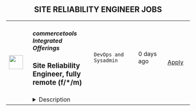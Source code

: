 <div align="center"><h2>SITE RELIABILITY ENGINEER JOBS</h2></div><table><tr>
                <td width="100" height="100" rowspan="2">
                    <img src="https://weworkremotely.com/assets/IsotypeV2-1ebe3dd57673f3e8d02b7490bc0faaef55d6a95d3a4aaf17298bd3ed503ae7fe.svg" width="38px" height="auto">
                </td>
                <td width="300">
                    <h5>commercetools Integrated Offerings</h5>
                    <h3> Site Reliability Engineer, fully remote (f/*/m)</h3>
                </td>
                <td width="300">
                    <code>DevOps and Sysadmin</code>
                </td>
                <td width="200">
                <text>0 days ago</text>
                </td>
                <td width="100" rowspan="2">
                <a href="https://weworkremotely.com/remote-jobs/commercetools-integrated-offerings-site-reliability-engineer-fully-remote-f-m" align="right" target="_blank">Apply</a>
                </td>
            </tr>
            <tr>
                <td colspan="3">
                <details><summary>Description</summary>
                

<p>
  <strong>Headquarters:</strong> Munich
    <br /><strong>URL:</strong> <a href="https://commercetools.com/careers/jobs">https://commercetools.com/careers/jobs</a>
</p>

<div>
<strong><br>Location</strong>: No location restrictions, we hire remotely worldwide 🌍<br><br>
</div><div>
<strong><br>Language:</strong> We operate internally and externally in English (US)<br><br>
</div><div>
<strong><br>Location:</strong> For this role as it will be required to support our customers in Europe, we are looking for someone based in EMEA.<br><br>
</div><div>
<strong><br>Hours:</strong> 40 hours per week for full-time. You are free to choose your own hours as long as there's some overlap during the daytime of our CET team for meetings and other internal cultural events<br><br>
</div><div>
<strong><br>Part-time options:</strong> We will consider part-time options for this role, please mention what you're looking for in your application<br><br>
</div><div>
<strong><br>Level: </strong>Mid (3+ years)<br><br>
</div><div>
<strong><br>Salary</strong>: Starting at <strong>€57,000 </strong>- <strong>€74,000 </strong>for full-time<br><br>
</div><div>
<strong><br>Note</strong>: We have defined a salary range for this role based on the level of initiative and experience we're looking for. This isn't the “limit” and there's room for you to grow with us in commercetools Frontend<br><br>
</div><div><br></div><div>
<br>---------------------------------------—<br><br>
</div><div><br></div><div>
<strong><br>🌟 The Opportunity<br></strong><br>
</div><div>
<br>You will be part of our growing Cloud Platform team — helping us to build robust systems in order to minimize service disruptions and improve upon existing infrastructure processes. <br><br>
</div><div>
<strong><br>🚀 Your Mission<br></strong><br>
</div><ul>
<li>Development of the existing google cloud platform. With a high demand for automation</li>
<li>Assist leads with initiatives for upgrading and scaling systems to maintain and improve availability, reliability, and performance</li>
<li>Administer, monitor, and deploy systems and services on cloud platforms</li>
<li>Support other technical teams in monitoring operating efficiencies and responding as needs arise</li>
<li>Work with global teams of engineers, growing knowledge and skillset</li>
<li>Automate, develop, administer, monitor, and deploy systems and services on google cloud platforms.</li>
<li>Assist leads with initiatives for upgrading and scaling our systems to improve availability, reliability, and performance.</li>
<li>Support other technical teams in operating efficiencies of the platform and responding as needs arise.</li>
<li>Recommend alternative design and platform decisions (not always green-field).</li>
<li>Work with global teams of engineers, growing knowledge and skillset.</li>
<li>Participate in a 24/7 on-call rotation</li>
</ul><div><br></div><div>
<strong>👉 What is it like working in our team?<br></strong><br>
</div><ul>
<li>We take care that our <strong>cloud platform is running</strong>. Our team name describes exactly what's central to us: our cloud platform. We see ourselves as an internal service provider and work proactively with our engineers and architects to achieve a platform with the highest level of stability, reliability, and performance. This is where our value <em>Make an impact</em> really drives us every day.</li>
<li>We're <strong>a genuine team</strong>. Providing a cloud platform also means meeting the high expectations of our enterprise customers. Every millisecond counts when it comes to the delivery of a digital commerce product. We know we can rely on each other's strengths (<em>We're in this together</em>) — both within the team and beyond the team — we have the support we need to solve any challenge. To share our individual knowledge, we regularly practice pair programming or simply co-working. Working in a geographically distributed team does not mean not working together.</li>
<li>We're <strong>passionate learners</strong>. Technology is constantly evolving and we strive to always be on the cutting edge. Our value <em>Thirst for learning</em> has special meaning for our team. Only by learning can we achieve the best possible impact for our customers.</li>
</ul><div><br></div><div>
<strong><br>🧩 You'll likely have this experience<br></strong><br>
</div><ul>
<li>2 or more years experience as a Systems Engineer, Site Reliability Engineer, or in a similar role</li>
<li>2 or more years of hands-on experience in managing servers, networks, and infrastructure in a high-availability cloud environment</li>
<li>Knowledge of using and configuring system health and application performance monitoring tools</li>
<li>Experience in working with containers and container platforms</li>
<li>Have previously worked with high scale and/or missing critical systems</li>
<li>Competent in using UNIX/Linux operating system</li>
<li>Possess an understanding of continuous integration/continuous delivery (CI/CD) and agile software engineering practices</li>
<li>Experience with GCE, Autoscaling, and CloudSQL would be a plus, but not required</li>
</ul><div><br></div><div>
<strong><br>💪 What you will accomplish in your first 90-days<br></strong><br>
</div><ul>
<li>Meet your colleagues from other departments and get accustomed to our values and ways of working.</li>
<li>Get familiar with our stack and tools.</li>
</ul><div><br></div><div>
<strong><br>🛠️ Our technology stack<br></strong><br>
</div><ul>
<li>Google Cloud Platform</li>
<li>Ansible, Bash, Terraform</li>
<li>VM-based, Docker, Kubernetes</li>
<li>Cloud SQL</li>
<li>PHP Application stack</li>
</ul><div><br></div><div>
<strong><br>👏 We are offering<br></strong><br>
</div><ul>
<li>A <strong>remote setup</strong> and processes tailored for remote workers</li>
<li>An <strong>open learning and development budget</strong>, including an internal learning academy</li>
<li>The <strong>freedom</strong> of planning your work around life and not the other way round — we want you to bring your full self to work, and this includes owning your daily routines</li>
<li>A <strong>company laptop of your choice</strong> and a personal budget for any additional equipment you need — you will be able to purchase it yourself with a virtual company credit card</li>
<li>A 5-day <strong>yearly retreat</strong> where we meet with the whole team and spend time together at a beautiful place for additional social bonding</li>
</ul><div>
<br><br>
</div><div>
<strong>👣 About us<br></strong><br>
</div><div>
<br>At commercetools Frontend, we're a fully remote company a Series C company valued at ¢1.9bn, and were named a Leader in the 2021 Gartner® Magic Quadrant™ for Digital Commerce for the second year in a row. <br><br>
</div><div>
<br>We are formerly Frontastic, a remote-first company since 2017 we know how to do remote work properly. We joined commercetools in November 2021 and are still growing and focused on our mission: Let commerce teams build the incredible. Do you want to be part of this exciting journey?<br><br>
</div><div><br></div><div>
<strong><br>🤝 Our hiring process<br></strong><br>
</div><div>
<br>We've designed our hiring process with the candidate experience in mind. This is important to us as we know to build the best product possible, we need the best people. Learn more about our hiring process.<br><br>
</div><div>
<br>🕒 We aim to respond to all candidates within 72 hours (except weekends).<br><br>
</div><div>
<br>1️⃣ Submit your application to our team for review<br><br>
</div><div>2️⃣ You'll then be invited to a short technical assessment though Codility<br><br>
</div><div>3️⃣ Discovery call (45min) with <strong>Alexandra Ionescu</strong>, Head of Engineering to discuss the role, our culture, and find out if it's a good alignment with your own preferences and skills, and to learn more about our Cloud Platform team and infrastructure<br><br>
</div><div>4️⃣ Culture questions (via email) to see how you approach important topics such as growth and work planning<br><br>
</div><div>5️⃣ Interview (60min) with <strong>Laura Millie, </strong>Site Reliability Engineer, to learn more about our Cloud Platform team and infrastructure<br><br>
</div><div>7️⃣ Coffee Break (30min) an informal chat with members of the team to get to know who you'll be working with<br><br>
</div><div><br></div><div>
<strong>💬 We'd love to hear from you<br></strong><br>
</div><div>
<br>If you have any questions about the role, email our Talent team at <a href="mailto:people@frontastic.cloud">people@frontastic.cloud</a>. Applications will only be accepted directly through the job application form.<br><br>
</div><div>Want to know more about us? You can find out more on our <a href="https://commercetools.com/?location=emea">website</a>.<br><br>
</div><div>If this role is not for you, but you know of someone who'd be a great fit, we would really appreciate it if you could share this role with them!<br><br>
</div><div><br></div><div>
<strong>ℹ️ Equal Opportunities<br></strong><br>
</div><div>🔍 Are you looking for something else? Check out our <a href="https://commercetools.com/careers">Career Page </a>and our <a href="https://commercetools.com/">Website</a> for more information.<br><br>
</div><div>
<em>We are all different and that is what makes us stronger! We hire great people from a </em><strong><em>wide variety of backgrounds</em></strong><em>, not just because it’s the right thing to do, but because it makes our company better.<br></em><br>
</div><div>
<em>commercetools celebrates being a </em><strong><em>diverse environment </em></strong><em>and is proud to be an </em><strong><em>equal opportunities employer</em></strong><em>. If your professional profile aligns with our specific hiring requirements and company culture, then we encourage you to apply. We will assess </em><strong><em>your competencies, future potential, approach</em></strong><em> to learning and self-development, and passion, and not your age, color, national origin, religion, gender, gender identity or expression, sexual orientation, familial status, genetics, or disability.</em>
</div>

<p><strong>To apply:</strong> <a href="https://weworkremotely.com/remote-jobs/commercetools-integrated-offerings-site-reliability-engineer-fully-remote-f-m">https://weworkremotely.com/remote-jobs/commercetools-integrated-offerings-site-reliability-engineer-fully-remote-f-m</a></p>

                </details>
                </td>
            </tr></table>